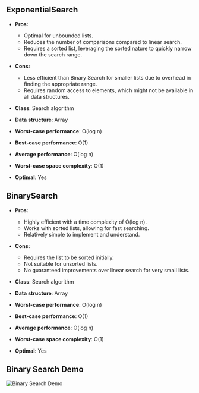## ExponentialSearch

- **Pros:**
  - Optimal for unbounded lists.
  - Reduces the number of comparisons compared to linear search.
  - Requires a sorted list, leveraging the sorted nature to quickly narrow down the search range.

- **Cons:**
  - Less efficient than Binary Search for smaller lists due to overhead in finding the appropriate range.
  - Requires random access to elements, which might not be available in all data structures.

- **Class**: Search algorithm
- **Data structure**: Array
- **Worst-case performance**: O(log n)
- **Best-case performance**: O(1)
- **Average performance**: O(log n)
- **Worst-case space complexity**: O(1)
- **Optimal**: Yes

## BinarySearch

- **Pros:**
  - Highly efficient with a time complexity of O(log n).
  - Works with sorted lists, allowing for fast searching.
  - Relatively simple to implement and understand.

- **Cons:**
  - Requires the list to be sorted initially.
  - Not suitable for unsorted lists.
  - No guaranteed improvements over linear search for very small lists.

- **Class**: Search algorithm
- **Data structure**: Array
- **Worst-case performance**: O(log n)
- **Best-case performance**: O(1)
- **Average performance**: O(log n)
- **Worst-case space complexity**: O(1)
- **Optimal**: Yes

## Binary Search Demo

![Binary Search Demo](https://upload.wikimedia.org/wikipedia/commons/8/83/Binary-search-work.gif)

